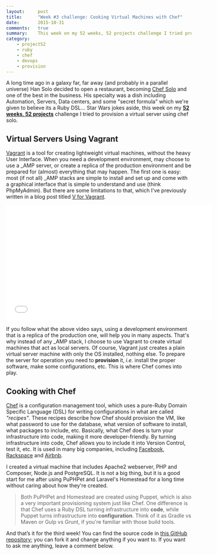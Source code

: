 ```yaml
---
layout:     post
title:      "Week #3 challenge: Cooking Virtual Machines with Chef"
date:       2015-10-31
comments:   true
summary:    This week on my 52 weeks, 52 projects challenge I tried provisioning a virtual server using Ruby and Chef Solo.
category:
    - project52
    - ruby
    - chef
    - devops
    - provision
---
```


A long time ago in a galaxy far, far away (and probably in a parallel universe) Han Solo decided to open a restaurant, becoming [Chef Solo](https://docs.chef.io/chef_solo.html) and one of the best in the business. His specialty was a dish including Automation, Servers, Data centers, and some "secret formula" which we're given to believe its a Ruby DSL... Star Wars jokes aside, this week on my [**52 weeks, 52 projects**](https://aziflaj.github.io/52-weeks-52-projects/) challenge I tried to provision a virtual server using chef solo.

## Virtual Servers Using Vagrant
[Vagrant](https://www.vagrantup.com) is a tool for creating lightweight virtual machines, without the heavy User Interface. When you need a development environment, may choose to use a \_AMP server, or create a replica of the production environment and be prepared for (almost) everything that may happen. The first one is easy: most (if not all) \_AMP stacks are simple to install and set up and come with a graphical interface that is simple to understand and use (think PhpMyAdmin). But there are some limitations to that, which I've previously written in a blog post titled [V for Vagrant](https://aziflaj.github.io/v-for-vagrant/). 

<iframe width="560" height="315" src="//www.youtube.com/embed/_I94-tJlovg" frameborder="0"> </iframe>

If you follow what the above video says, using a development environment that is a replica of the production one, will help you in many aspects. That's why instead of any \_AMP stack, I choose to use Vagrant to create virtual machines that act as local servers. Of course, Vagrant just creates a plain virtual server machine with only the OS installed, nothing else. To prepare the server for operation you need to **provision** it, _i.e._ install the proper software, make some configurations, etc. This is where Chef comes into play.

## Cooking with Chef
[Chef](https://www.chef.io/chef/) is a configuration management tool, which uses a pure-Ruby Domain Specific Language (DSL) for writing configurations in what are called _"recipes"_. These recipes describe how Chef should provision the VM, like what password to use for the database, what version of software to install, what packages to include, etc. Basically, what Chef does is turn your infrastructure into code, making it more developer-friendly. By turning infrastructure into code, Chef allows you to include it into Version Control, test it, etc. It is used in many big companies, including [Facebook](https://www.chef.io/customers/facebook/), [Rackspace](https://developer.rackspace.com/blog/cooking-with-chef/) and [Airbnb](http://nerds.airbnb.com/making-breakfast-chef-airbnb/).

I created a virtual machine that includes Apache2 webserver, PHP and Composer, Node.js and PostgreSQL. It is not a big thing, but it is a good start for me after using PuPHPet and Laravel's Homestead for a long time without caring about how they're created.

> Both PuPHPet and Homestead are created using Puppet, which is also a very important provisioning system just like Chef. One difference is that Chef uses a Ruby DSL turning infrastructure into **code**, while Puppet turns infrastructure into **configuration**. Think of it as Gradle vs Maven or Gulp vs Grunt, if you're familiar with those build tools.

And that’s it for the third week! You can find the source code in [this GitHub repository](https://github.com/aziflaj/vagrant-chef); you can fork it and change anything if you want to. If you want to ask me anything, leave a comment below.
